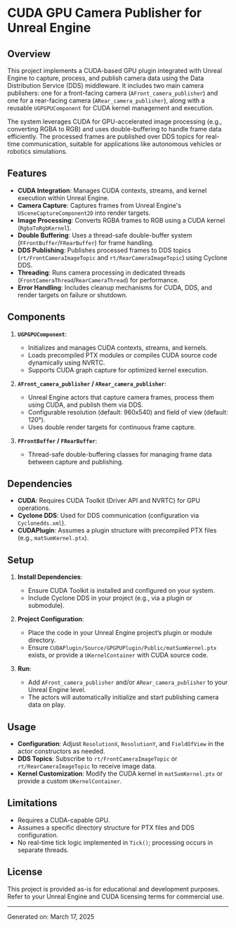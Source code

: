 # CUDA GPU Camera Publisher for Unreal Engine

## Overview

This project implements a CUDA-based GPU plugin integrated with Unreal Engine to capture, process, and publish camera data using the Data Distribution Service (DDS) middleware. It includes two main camera publishers: one for a front-facing camera (`AFront_camera_publisher`) and one for a rear-facing camera (`ARear_camera_publisher`), along with a reusable `UGPGPUComponent` for CUDA kernel management and execution.

The system leverages CUDA for GPU-accelerated image processing (e.g., converting RGBA to RGB) and uses double-buffering to handle frame data efficiently. The processed frames are published over DDS topics for real-time communication, suitable for applications like autonomous vehicles or robotics simulations.

## Features

- **CUDA Integration**: Manages CUDA contexts, streams, and kernel execution within Unreal Engine.
- **Camera Capture**: Captures frames from Unreal Engine's `USceneCaptureComponent2D` into render targets.
- **Image Processing**: Converts RGBA frames to RGB using a CUDA kernel (`RgbaToRgbKernel`).
- **Double Buffering**: Uses a thread-safe double-buffer system (`FFrontBuffer`/`FRearBuffer`) for frame handling.
- **DDS Publishing**: Publishes processed frames to DDS topics (`rt/FrontCameraImageTopic` and `rt/RearCameraImageTopic`) using Cyclone DDS.
- **Threading**: Runs camera processing in dedicated threads (`FrontCameraThread`/`RearCameraThread`) for performance.
- **Error Handling**: Includes cleanup mechanisms for CUDA, DDS, and render targets on failure or shutdown.

## Components

1. **`UGPGPUComponent`**:
   - Initializes and manages CUDA contexts, streams, and kernels.
   - Loads precompiled PTX modules or compiles CUDA source code dynamically using NVRTC.
   - Supports CUDA graph capture for optimized kernel execution.

2. **`AFront_camera_publisher` / `ARear_camera_publisher`**:
   - Unreal Engine actors that capture camera frames, process them using CUDA, and publish them via DDS.
   - Configurable resolution (default: 960x540) and field of view (default: 120°).
   - Uses double render targets for continuous frame capture.

3. **`FFrontBuffer` / `FRearBuffer`**:
   - Thread-safe double-buffering classes for managing frame data between capture and publishing.

## Dependencies

- **CUDA**: Requires CUDA Toolkit (Driver API and NVRTC) for GPU operations.
- **Cyclone DDS**: Used for DDS communication (configuration via `Cyclonedds.xml`).
- **CUDAPlugin**: Assumes a plugin structure with precompiled PTX files (e.g., `matSumKernel.ptx`).

## Setup

1. **Install Dependencies**:
   - Ensure CUDA Toolkit is installed and configured on your system.
   - Include Cyclone DDS in your project (e.g., via a plugin or submodule).

2. **Project Configuration**:
   - Place the code in your Unreal Engine project’s plugin or module directory.
   - Ensure `CUDAPlugin/Source/GPGPUPlugin/Public/matSumKernel.ptx` exists, or provide a `UKernelContainer` with CUDA source code.

3. **Run**:
   - Add `AFront_camera_publisher` and/or `ARear_camera_publisher` to your Unreal Engine level.
   - The actors will automatically initialize and start publishing camera data on play.

## Usage

- **Configuration**: Adjust `ResolutionX`, `ResolutionY`, and `FieldOfView` in the actor constructors as needed.
- **DDS Topics**: Subscribe to `rt/FrontCameraImageTopic` or `rt/RearCameraImageTopic` to receive image data.
- **Kernel Customization**: Modify the CUDA kernel in `matSumKernel.ptx` or provide a custom `UKernelContainer`.

## Limitations

- Requires a CUDA-capable GPU.
- Assumes a specific directory structure for PTX files and DDS configuration.
- No real-time tick logic implemented in `Tick()`; processing occurs in separate threads.

## License

This project is provided as-is for educational and development purposes. Refer to your Unreal Engine and CUDA licensing terms for commercial use.

---
Generated on: March 17, 2025